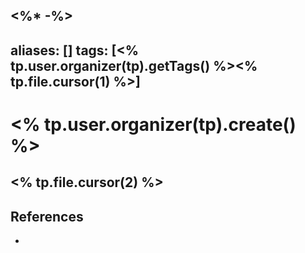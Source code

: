 <%*
-%>
---
aliases: []
tags: [<% tp.user.organizer(tp).getTags() %><% tp.file.cursor(1) %>]
---

# <% tp.user.organizer(tp).create() %>

## <% tp.file.cursor(2) %>

## References

- []()